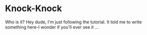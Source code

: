 # Knock-Knock
Who is it?
Hey dude, I'm just following the tutorial. It told me to write something here-I wonder if you'll ever see it ...
